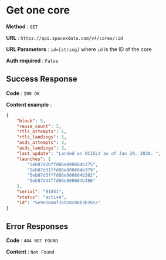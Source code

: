 # Get one core

**Method** : `GET`

**URL** : `https://api.spacexdata.com/v4/cores/:id`

**URL Parameters** : `id=[string]` where `id` is the ID of the core

**Auth required** : `False`

## Success Response

**Code** : `200 OK`

**Content example** :

```json
{
    "block": 5,
    "reuse_count": 3,
    "rtls_attempts": 1,
    "rtls_landings": 1,
    "asds_attempts": 3,
    "asds_landings": 3,
    "last_update": "Landed on OCISLY as of Jan 29, 2020. ",
    "launches": [
        "5eb87d2bffd86e000604b375",
        "5eb87d31ffd86e000604b379",
        "5eb87d3fffd86e000604b382",
        "5eb87d44ffd86e000604b386"
    ],
    "serial": "B1051",
    "status": "active",
    "id": "5e9e28a6f35918c0803b265c"
}
```

## Error Responses

**Code** : `404 NOT FOUND`

**Content** : `Not Found`
